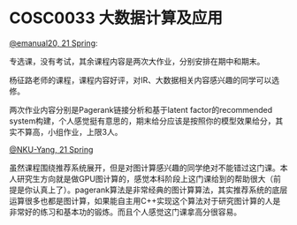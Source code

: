 
# COSC0033 大数据计算及应用

[@emanual20, 21 Spring](https://github.com/Emanual20):

专选课，没有考试，其余课程内容是两次大作业，分别安排在期中和期末。

杨征路老师的课程，课程内容好评，对IR、大数据相关内容感兴趣的同学可以选修。

两次作业内容分别是Pagerank链接分析和基于latent factor的recommended system构建，个人感觉挺有意思的，期末给分应该是按照你的模型效果给分，其实不算高，小组作业，上限3人。



[@NKU-Yang,  21 Spring](https://github.com/NKU-Yang)

虽然课程围绕推荐系统展开，但是对图计算感兴趣的同学绝对不能错过这门课。本人研究生方向就是做GPU图计算的，感觉本科阶段上这门课给到的帮助很大（前提是你认真上了）。pagerank算法是非常经典的图计算算法，其实推荐系统的底层运算很多也都是图计算，如果能自主用C++实现这个算法对于研究图计算的人是非常好的练习和基本功的锻炼。而且个人感觉这门课拿高分很容易。